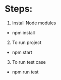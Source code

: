 # Steps:

1. Install Node modules

- npm install

2. To run project

- npm start

3. To run test case

- npm run test
